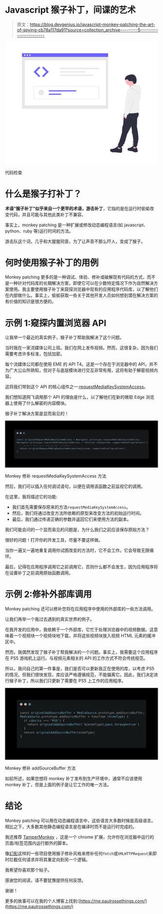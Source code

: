 # Javascript 猴子补丁，间谍的艺术

> 原文：<https://blog.devgenius.io/javascript-monkey-patching-the-art-of-spying-cb78a117da91?source=collection_archive---------5----------------------->

![](img/28df08a1d00729130fb8c963a0f359b3.png)

代码检查

# 什么是猴子打补丁？

**术语“猴子补丁”似乎来自一个更早的术语，游击补丁**，它指的是在运行时偷偷改变代码，并且可能与其他此类补丁不兼容。

事实上，monkey patching 是一种扩展或修改动态编程语言(如 javascript、python、ruby 等)运行时间的方法。

游击队这个词，几乎和大猩猩同音，为了让声音不那么吓人，变成了猴子。

# 何时使用猴子补丁的用例

Monkey patching 更多的是一种调试、体验、修补或破解现有代码的方式，而不是一种针对代码库的长期解决方案，即使它可以在少数特定情况下作为自然解决方案使用。我主要使用猴子补丁来窥探浏览器中现有的应用程序代码库，以了解他们在内部做什么。事实上，偷偷获取一些关于其他开发人员如何想到潜在解决方案的有价值的知识是很方便的。

# 示例 1:窥探内置浏览器 API

让我举一个最近的真实例子，猴子补丁帮助我解决了这个问题。

当时我在一家流媒体公司上班。我们在网上发布视频。然而，这很复杂，因为我们需要考虑许多标准，包括加密。

每个流媒体公司都在使用 EME 的 API T4。这是一个存在于浏览器中的 API，并不为广大公众所熟知，但对于与底层模块进行交互非常有用，这将有助于解密视频内容。

这将我们带到这个 API 的核心组件之一:[requestMediaKeySystemAccess](https://developer.mozilla.org/en-US/docs/Web/API/Navigator/requestMediaKeySystemAccess)。

我们想知道网飞调用那个 API 的理由是什么，以了解他们在新的微软 Edge 浏览器上使用了什么解密的内容模块。

猴子补丁解决方案是显而易见的！

![](img/1269011f1cdb1fc345a00ec191953add.png)

Monkey 修补 requestMediaKeySystemAccess 方法

然后，我们可以插入任何调试语句，以便在调用该函数之前监视它的调用。

在这里，我将描述它的功能:

*   我们首先需要保存原来的方法`requestMediaKeySystemAccess`。
*   然后，我们将通过改变方法所依赖的原型来改变方法的初始运行时间。
*   最后，我们通过传递正确的参数并返回它们来使用方法的副本。

我们可能会问的一个显而易见的问题是，为什么我们之前应该保存原始方法？

很好的问题！打开你的开发工具，尽量不要这样做。

当你一遍又一遍地重复调用你试图改变的方法时，它不会工作。它会导致无限循环。

最后，记得在应用程序调用它之前调用它，否则什么都不会发生，因为应用程序将在设置补丁之前调用原始函数调用。

# 示例 2:修补外部库调用

Monkey patching 还可以修补您将在应用程序中使用的外部库的一些方法调用。

让我们再举一个我过去遇到的真实世界的例子。

在我开发的应用中，我依赖于一个外部库，它忙于处理浏览器中的视频数据。这意味着一个视频块一个视频块地下载，并将这些视频块放入视频 HTML 元素的缓冲区中。

然而，我偶然发现了猴子补丁帮我解决的一个问题。事实上，我需要这个应用程序在 PS5 游戏机上运行。与视频元素相关的 API 的工作方式不符合传统规范。

所以，我问自己的第一件事是，我们是否可以更新我正在使用的库，以考虑 PS5 的情况，但我们很快发现，库应该严格遵循规范，不能偏离它。因此，我们决定进行猴子补丁，所以我们只更新了需要在 PS5 上工作的应用程序。

![](img/d7f09afad973e00d6942c7a2baecc756.png)

Monkey 修补 addSourceBuffer 方法

如前所述，如果您想将 monkey 补丁发布到生产环境中，通常不应该使用 monkey 补丁，但是上面的例子是让它工作的唯一方法。

# 结论

Monkey patching 可以用在动态编程语言中，这些语言大多数时候是高级语言。相比之下，大多数其他静态编程语言是在编译时而不是运行时完成的。

我还推荐 [TamperMonkey](https://chrome.google.com/webstore/detail/tampermonkey/dhdgffkkebhmkfjojejmpbldmpobfkfo?hl=en) ，这是一个 chrome 扩展，允许你在浏览器中运行的页面/标签范围内运行额外的脚本。

像[幻影](https://github.com/pretenderjs/pretender/blob/a6d53af7d5d16c3b68670a00aa2b0706a09b6ae6/src/pretender.ts#L113)这样的一些项目使用猴子修补风格来修补任何`fetch`或`XMLHTTPRequest`来即时拦截任何请求并将其重定向到另一个逻辑。

我希望你喜欢那个帖子。

感谢您的阅读，请不要犹豫提供任何反馈。

谢谢！

更多的故事可以在我的个人博客上找到:[https://me.paulrossethings.com/](https://me.paulrossethings.com/)